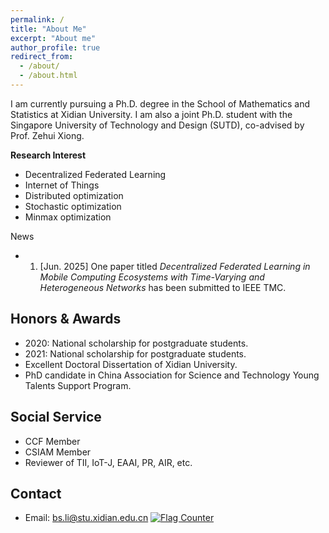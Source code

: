 ```yaml
---
permalink: /
title: "About Me"
excerpt: "About me"
author_profile: true
redirect_from: 
  - /about/
  - /about.html
---
```


I am currently pursuing a Ph.D. degree in the School of Mathematics and Statistics at Xidian University. I am also a joint Ph.D. student with the Singapore University of Technology and Design (SUTD), co-advised by Prof. Zehui Xiong.


**Research Interest**
* Decentralized Federated Learning 
* Internet of Things
* Distributed optimization
* Stochastic optimization
* Minmax optimization
  
News
* 1. [Jun. 2025] One paper titled *Decentralized Federated Learning in Mobile Computing Ecosystems with Time-Varying and Heterogeneous Networks* has been submitted to IEEE TMC.











Honors & Awards
------
* 2020: National scholarship for postgraduate students.
* 2021: National scholarship for postgraduate students.
* Excellent Doctoral Dissertation of Xidian University.
* PhD candidate in China Association for Science and Technology Young Talents Support Program.


Social Service
------
* CCF Member
* CSIAM Member
* Reviewer of TII, IoT-J, EAAI, PR, AIR, etc.


  
Contact
------
* Email: bs.li@stu.xidian.edu.cn
<a href="http://s01.flagcounter.com/more/euQ"><img src="https://s01.flagcounter.com/count2/euQ/bg_FFFFFF/txt_000000/border_CCCCCC/columns_2/maxflags_10/viewers_0/labels_0/pageviews_0/flags_0/percent_0/" alt="Flag Counter" border="0"></a>
